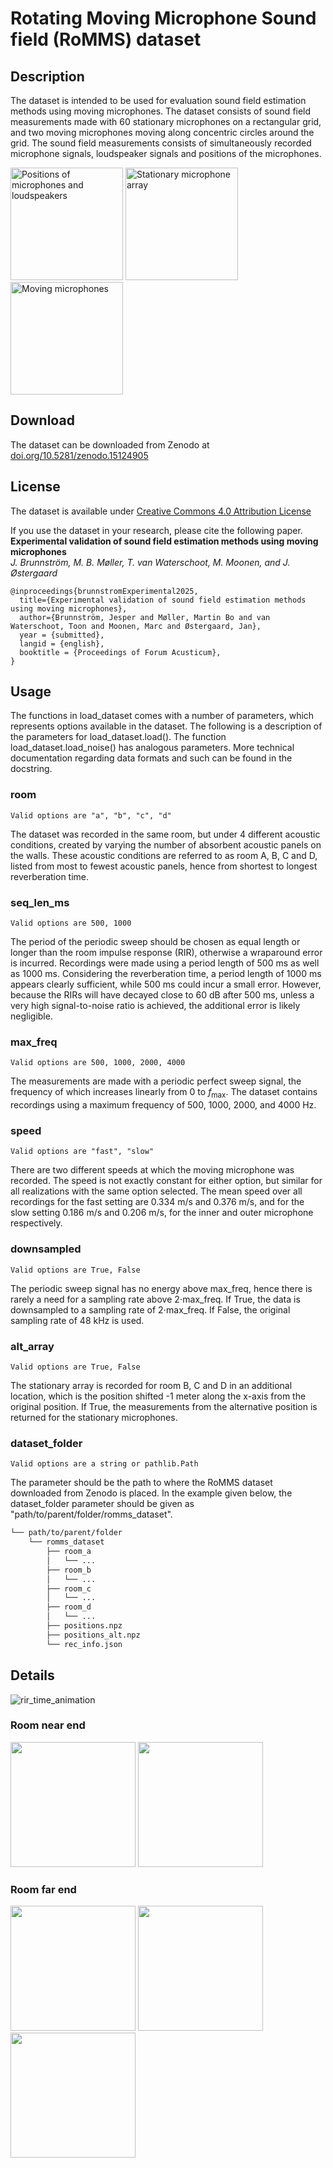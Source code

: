 # Rotating Moving Microphone Sound field (RoMMS) dataset
## Description
The dataset is intended to be used for evaluation sound field estimation methods using moving microphones. The dataset consists of sound field measurements made with 60 stationary microphones on a rectangular grid, and two moving microphones moving along concentric circles around the grid. The sound field measurements consists of simultaneously recorded microphone signals, loudspeaker signals and positions of the microphones. 


<img src="https://github.com/user-attachments/assets/651d0454-7811-40e0-b13f-844cf588dded" height="180" alt="Positions of microphones and loudspeakers">
<img src="https://github.com/user-attachments/assets/951e283b-c37e-47a6-97a6-560b924385e4" height="180" alt="Stationary microphone array">
<img src="https://github.com/user-attachments/assets/683acb43-60f0-4c0f-9d53-0d27c740be0b" height="180" alt="Moving microphones">



## Download
The dataset can be downloaded from Zenodo at [doi.org/10.5281/zenodo.15124905](https://doi.org/10.5281/zenodo.15124905)

## License
The dataset is available under [Creative Commons 4.0 Attribution License](LICENSE)

If you use the dataset in your research, please cite the following paper.\
**Experimental validation of sound field estimation methods using moving microphones**\
*J. Brunnström, M. B. Møller, T. van Waterschoot, M. Moonen, and J. Østergaard*
```
@inproceedings{brunnstromExperimental2025,
  title={Experimental validation of sound field estimation methods using moving microphones}, 
  author={Brunnström, Jesper and Møller, Martin Bo and van Waterschoot, Toon and Moonen, Marc and Østergaard, Jan},
  year = {submitted},
  langid = {english},
  booktitle = {Proceedings of Forum Acusticum},
}
```

## Usage
The functions in load_dataset comes with a number of parameters, which represents options available in the dataset. The following is a description of the parameters for load_dataset.load(). The function load_dataset.load_noise() has analogous parameters. More technical documentation regarding data formats and such can be found in the docstring. 

### room
`Valid options are "a", "b", "c", "d"`

The dataset was recorded in the same room, but under 4 different acoustic conditions, created by varying the number of absorbent acoustic panels on the walls. These acoustic conditions are referred to as room A, B, C and D,
listed from most to fewest acoustic panels, hence from shortest to longest reverberation time. 


### seq_len_ms
`Valid options are 500, 1000`

The period of the periodic sweep should be chosen as equal length or longer than the room impulse response (RIR), otherwise a wraparound error is incurred. Recordings were made using a period length of 500 ms as well as 1000 ms. Considering the reverberation time, a period length of 1000 ms appears clearly sufficient, while
500 ms could incur a small error. However, because the RIRs will have decayed close to 60 dB after 500 ms, unless a very high signal-to-noise ratio is achieved, the additional error is likely negligible.

### max_freq
`Valid options are 500, 1000, 2000, 4000`

The measurements are made with a periodic perfect sweep signal, the frequency of which increases linearly from 0 to $f_{\text{max}}$. The dataset contains recordings using a maximum frequency of 500, 1000, 2000, and 4000 Hz. 

### speed
`Valid options are "fast", "slow"`

There are two different speeds at which the moving microphone was recorded. The speed is not exactly constant for either option, but similar for all realizations with the same option selected. The mean speed over all recordings for the fast setting are 0.334 m/s and 0.376 m/s, and for the slow setting 0.186 m/s and 0.206 m/s, for the inner and outer microphone respectively. 

### downsampled
`Valid options are True, False`

The periodic sweep signal has no energy above max_freq, hence there is rarely a need for a sampling rate above $`2 \cdot`$max_freq. If True, the data is downsampled to a sampling rate of $`2 \cdot`$max_freq. If False, the original sampling rate of 48 kHz is used. 

### alt_array
`Valid options are True, False`

The stationary array is recorded for room B, C and D in an additional location, which is the position shifted -1 meter along the x-axis from the original position. If True, the measurements from the alternative position is returned for the stationary microphones. 

### dataset_folder
`Valid options are a string or pathlib.Path`

The parameter should be the path to where the RoMMS dataset downloaded from Zenodo is placed. In the example given below, the dataset_folder parameter should be given as "path/to/parent/folder/romms_dataset". 
```bash
└── path/to/parent/folder
    └── romms_dataset
        ├── room_a
        │   └── ...
        ├── room_b
        │   └── ...
        ├── room_c
        │   └── ...
        ├── room_d
        │   └── ...
        ├── positions.npz
        ├── positions_alt.npz
        └── rec_info.json
```

## Details
![rir_time_animation](https://github.com/user-attachments/assets/f17b02c8-61a3-4590-9921-6b8193d13b69)


### Room near end 
<img src="https://github.com/user-attachments/assets/aafbcba0-9f9c-4cef-b80d-f2595decac35" height="200">
<img src="https://github.com/user-attachments/assets/2bb4b850-ef92-403b-9c9c-732344f2117a" height="200">

### Room far end
<img src="https://github.com/user-attachments/assets/ef842646-f9a4-4450-9c55-5b4b0522c41d" height="200">
<img src="https://github.com/user-attachments/assets/d7d4961a-3f7f-4832-8671-66aa33cf0592" height="200">
<img src="https://github.com/user-attachments/assets/3edfd384-71a2-4af6-b950-f3b078d8ec8a" height="200">






